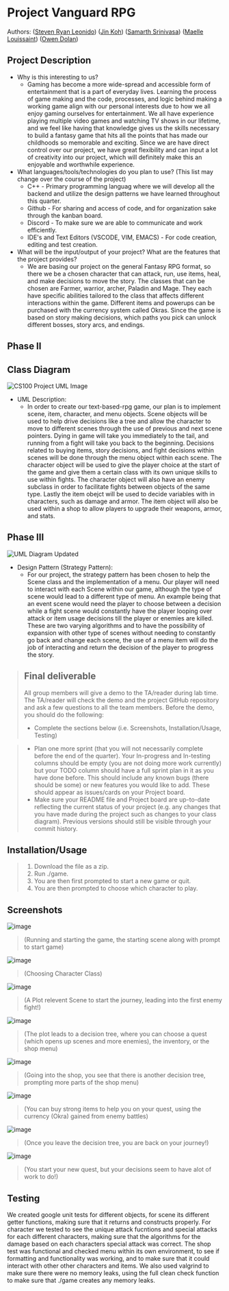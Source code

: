 # Project Vanguard RPG
 
 Authors: \([Steven Ryan Leonido](https://github.com/SRaionido)\) ([Jin Koh](https://github.com/jkoh006)\) ([Samarth Srinivasa](https://github.com/SamarthSrinivasa)\) ([Maelle Louissaint](https://github.com/markie-bit)\) ([Owen Dolan](https://github.com/OwenDolan)\)

## Project Description
* Why is this interesting to us?
  * Gaming has become a more wide-spread and accessible form of entertainment that is a part of everyday lives. Learning the process of game making and the code, processes, and logic behind making a working game align with our personal interests due to how we all enjoy gaming ourselves for entertainment. We all have experience playing multiple video games and watching TV shows in our lifetime, and we feel like having that knowledge gives us the skills necessary to build a fantasy game that hits all the points that has made our childhoods so memorable and exciting. Since we are have direct control over our project, we have great flexibility and can input a lot of creativity into our project, which will definitely make this an enjoyable and worthwhile experience.
 * What languages/tools/technologies do you plan to use? (This list may change over the course of the project)
   * C++ - Primary programming languag where we will develop all the backend and utilize the design patterns we have learned throughout this quarter.
   * Github - For sharing and access of code, and for organization sake through the kanban board.
   * Discord - To make sure we are able to communicate and work efficiently.
   * IDE's and Text Editors (VSCODE, VIM, EMACS) - For code creation, editing and test creation.
* What will be the input/output of your project? What are the features that the project provides?
  * We are basing our project on the general Fantasy RPG format, so there we be a chosen character that can attack, run, use items, heal, and make decisions to move the story. The classes that can be chosen are Farmer, warrior, archer, Paladin and Mage. They each have specific abilities tailored to the class that affects different interactions within the game. Different items and powerups can be purchased with the currency system called Okras. Since the game is based on story making decisions, which paths you pick can unlock different bosses, story arcs, and endings.

 ## Phase II

## Class Diagram

![CS100 Project UML Image](https://user-images.githubusercontent.com/97153990/153325250-e474db5c-80ea-442e-a02d-e314b563294d.png)

* UML Description:
  * In order to create our text-based-rpg game, our plan is to implement scene, item, character, and menu objects. Scene objects will be used to help drive decisions like a tree and allow the character to move to different scenes through the use of previous and next scene pointers. Dying in game will take you immediately to the tail, and running from a fight will take you back to the beginning. Decisions related to buying items, story decisions, and fight decisions within scenes will be done through the menu object within each scene. The character object will be used to give the player choice at the start of the game and give them a certain class with its own unique skills to use within fights. The character object will also have an enemy subclass in order to facilitate fights between objects of the same type. Lastly the item obejct will be used to decide variables with in characters, such as damage and armor. The item object will also be used within a shop to allow players to upgrade their weapons, armor, and stats.
 
 ## Phase III
 
 ![UML Diagram Updated](https://user-images.githubusercontent.com/97153990/155442687-73e74da2-1143-4f84-8881-1eefd97da8db.png)

 
* Design Pattern (Strategy Pattern):
  * For our project, the strategy pattern has been chosen to help the Scene class and the implementation of a menu. Our player will need to interact with each Scene within our game, although the type of scene would lead to a different type of menu. An example being that an event scene would need the player to choose between a decision while a fight scene would constantly have the player looping over attack or item usage decisions till the player or enemies are killed. These are two varying algorithms and to have the possibility of expansion with other type of scenes without needing to constantly go back and change each scene, the use of a menu item will do the job of interacting and return the decision of the player to progress the story.

 
 > ## Final deliverable
 > All group members will give a demo to the TA/reader during lab time. The TA/reader will check the demo and the project GitHub repository and ask a few questions to all the team members. 
 > Before the demo, you should do the following:
 > * Complete the sections below (i.e. Screenshots, Installation/Usage, Testing)

>
 > * Plan one more sprint (that you will not necessarily complete before the end of the quarter). Your In-progress and In-testing columns should be empty (you are not doing more work currently) but your TODO column should have a full sprint plan in it as you have done before. This should include any known bugs (there should be some) or new features you would like to add. These should appear as issues/cards on your Project board.
 > * Make sure your README file and Project board are up-to-date reflecting the current status of your project (e.g. any changes that you have made during the project such as changes to your class diagram). Previous versions should still be visible through your commit history. 
 
 ## Installation/Usage
 >  1. Download the file as a zip.
 >  2. Run ./game.
 >  3. You are then first prompted to start a new game or quit.
 >  4. You are then prompted to choose which character to play.
 >  
 ## Screenshots
![image](https://user-images.githubusercontent.com/78832934/157957876-fa6ede8b-fec3-4ad0-9a6d-94604aca3fef.png)
>(Running and starting the game, the starting scene along with prompt to start game)

![image](https://user-images.githubusercontent.com/78832934/157957883-07d57ca8-f412-4e94-a931-771d322aca2c.png)
>(Choosing Character Class)

![image](https://user-images.githubusercontent.com/78832934/157957896-687d22b6-4ff8-4f00-b7dd-7eb50a0a99bd.png)
>(A Plot relevent Scene to start the journey, leading into the first enemy fight!)

![image](https://user-images.githubusercontent.com/78832934/157957916-85aedae9-d737-4ff5-a6ff-939787726d40.png)
> (The plot leads to a decision tree, where you can choose a quest (which opens up scenes and more enemies), the inventory, or the shop menu)

![image](https://user-images.githubusercontent.com/78832934/157957933-1269ba04-4a81-482a-bc73-1d8906872c88.png)
>(Going into the shop, you see that there is another decision tree, prompting more parts of the shop menu)

![image](https://user-images.githubusercontent.com/78832934/157957941-7ec2374c-9799-4956-8260-b31b89997546.png)
> (You can buy strong items to help you on your quest, using the currency (Okra) gained from enemy battles)

![image](https://user-images.githubusercontent.com/78832934/157957983-8db0687d-2f26-4774-b7ce-5844fd771666.png)
> (Once you leave the decision tree, you are back on your journey!)

![image](https://user-images.githubusercontent.com/78832934/157957996-ba67aa9a-d77a-45df-8b9e-233b056f2c31.png)
>(You start your new quest, but your decisions seem to have alot of work to do!)



 

 ## Testing
We created google unit tests for different objects, for scene its different getter functions, making sure that it returns and constructs properly. For character we  tested to see the unique attack fucntions and special attacks for each different characters, making sure that the algorithms for the damage based on each characters special attack was correct. The shop test was functional and checked menu within its own environment, to see if formatting and functionality was working, and to make sure that it could interact with other other characters and items. We also used valgrind to make sure there were no memory leaks, using the full clean check function to make sure that ./game creates any memory leaks. 

 
